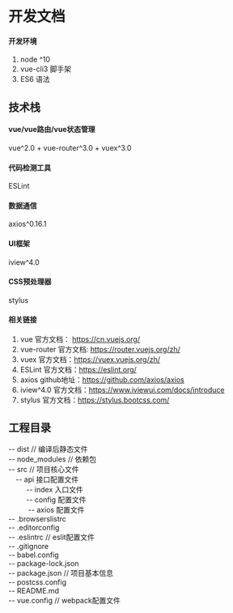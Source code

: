 开发文档
=========================================

#### 开发环境

1. node ^10
2. vue-cli3 脚手架
3. ES6 语法

## 技术栈

#### vue/vue路由/vue状态管理
vue^2.0 + vue-router^3.0 + vuex^3.0

#### 代码检测工具
ESLint

#### 数据通信
axios^0.16.1

#### UI框架
iview^4.0

#### CSS预处理器
stylus

#### 相关链接

1. vue 官方文档： https://cn.vuejs.org/
2. vue-router 官方文档: https://router.vuejs.org/zh/
3. vuex 官方文档：https://vuex.vuejs.org/zh/
4. ESLint 官方文档：https://eslint.org/
5. axios github地址：https://github.com/axios/axios
6. iview^4.0 官方文档：https://www.iviewui.com/docs/introduce
7. stylus 官方文档：https://stylus.bootcss.com/

## 工程目录

-- dist // 编译后静态文件  
-- node_modules // 依赖包  
-- src // 项目核心文件  
&ensp;&ensp;-- api 接口配置文件  
&ensp;&ensp;&ensp;&ensp;&ensp;-- index 入口文件  
&ensp;&ensp;&ensp;&ensp;&ensp;-- config 配置文件  
&ensp;&ensp;&ensp;&ensp;&ensp; -- axios 配置文件  
-- .browserslistrc  
-- .editorconfig  
-- .eslintrc // eslit配置文件  
-- .gitignore  
-- babel.config  
-- package-lock.json  
-- package.json // 项目基本信息  
-- postcss.config  
-- README.md  
-- vue.config // webpack配置文件  







